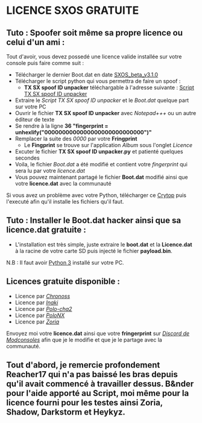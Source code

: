 # LICENCE SXOS GRATUITE

## Tuto : Spoofer soit même sa propre licence ou celui d'un ami :  

Tout d'avoir, vous devez possedé une licence valide installée sur votre console puis faire comme suit :  
  * Télécharger le dernier Boot.dat en date [SXOS_beta_v3.1.0](https://www.mediafire.com/file/z8td5k923wsqs9w/SXOS_beta_v3.1.0.zip/file)
  * Télécharger le script python qui vous permettra de faire un spoof : 
    * __TX SX spoof ID unpacker__ téléchargable à l'adresse suivante : [Script TX SX spoof ID unpacker](https://www.mediafire.com/file/8d6gqkcx5pj9h9k/TX_SX_spoof_ID_unpacker_-_by_Reacher17.rar/file)  
  * Extraire le _Script TX SX spoof ID unpacker_ et le _Boot.dat_ quelque part sur votre PC
  * Ouvrir le fichier __TX SX spoof ID unpacker__ avec _Notepad+++_ ou un autre éditeur de texte
  * Se rendre à la ligne __36 "fingerprint = unhexlify("0000000000000000000000000000")"__
  * Remplacer la suite des _0000_ par votre __Fringprint__  
    * Le __Fingprint__ se trouve sur l'application _Album_ sous l'onglet _Licence_  
  * Excuter le fichier __TX SX spoof ID unpacker.py__ et patienté quelques secondes
  * Voila, le fichier _Boot.dat_ a été modifié et contient votre _fingerprint_ qui sera lu par votre _licence.dat_
  * Vous pouvez maintenant partagé le fichier __Boot.dat__ modifié ainsi que votre __licence.dat__ avec la communauté  

Si vous avez un problème avec votre Python, télécharger ce [Crytop](https://www.mediafire.com/file/fxkp0ibiesff42t/pycrypto.bat/file) puis l'executé afin qu'il installe les fichiers qu'il faut.

## Tuto : Installer le Boot.dat hacker ainsi que sa licence.dat gratuite :  
  * L'installation est très simple, juste extraire le __boot.dat__ et la __Licence.dat__ à la racine de votre carte SD puis injecté le fichier __payload.bin__.


N.B : Il faut avoir [Python 3](https://www.python.org/downloads/) installé sur votre PC.

## Licences gratuite disponible :  
  * Licence par _[Chronoss](https://www.mediafire.com/file/8iwnxusxotcmfc2/Licence_Gratuit_SXOS_Free_02_by_Chronoss.rar/file)_
  * Licence par _[Inaki](https://www.mediafire.com/file/pchfm2n1oe8iwee/Licence_Gratuite_SXOS_Free_03_by_Inaki.rar/file)_
  * Licence par _[Polo-cha2](https://www.mediafire.com/file/oe4ybf6rjy466jb/Licence_Gratuite_SXOS_Free_04_by_Polo-cha2.rar/file)_
  * Licence par _[PoloNX](https://www.mediafire.com/file/jx92o1wbo8uo7v6/Licence_Gratuite_SXOS_Free_05_by_PoloNX.rar/file)_
  * Licence par _[Zoria](https://www.mediafire.com/file/mmw4dspt2r1dvpl/Licence_Gratuite_SXOS_Free_06_by_Zoria.rar/file)_
  

Envoyez moi votre __licence.dat__ ainsi que votre __fringerprint__ sur _[Discord de Modconsoles](https://discord.gg/yCrp3p5c)_ afin que je le modifie et que je le partage avec la communauté.


## Tout d'abord, je remercie profondement Reacher17 qui n'a pas baissé les bras depuis qu'il avait commencé à travailler dessus. B&nder pour l'aide apporté au Script, moi même pour la licence fourni pour les testes ainsi Zoria, Shadow, Darkstorm et Heykyz.
